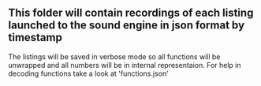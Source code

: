 ## This folder will contain recordings of each listing launched to the sound engine in json format by timestamp

The listings will be saved in verbose mode so all functions will be unwrapped and all numbers will be in internal representaion. For help in decoding functions take a look at 'functions.json'

